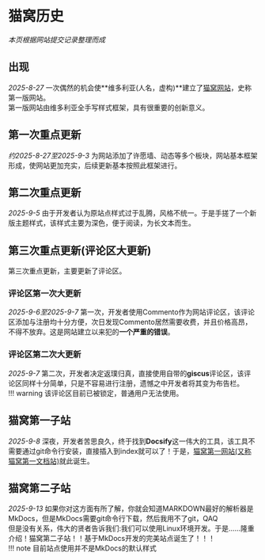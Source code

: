 # 猫窝历史
*本页根据网站提交记录整理而成*

## 出现
*2025-8-27* 一次偶然的机会使**维多利亚(人名，虚构)**建立了[猫窝网站](https://meow-house.netlify.app)，史称第一版网站。<br>
第一版网站由维多利亚全手写样式框架，具有很重要的创新意义。

## 第一次重点更新
*约2025-8-27至2025-9-3* 为网站添加了许愿墙、动态等多个板块，网站基本框架形成，使网站更加充实，后续更新基本按照此框架进行。

## 第二次重点更新
*2025-9-5* 由于开发者认为原站点样式过于乱腾，风格不统一。于是手搓了一个新版主题样式，该样式主要为深色，便于阅读，为长文本而生。

## 第三次重点更新(评论区大更新)
第三次重点更新，主要更新了评论区。

### 评论区第一次大更新
*2025-9-6至2025-9-7* 第一次，开发者使用Commento作为网站评论区，该评论区添加与注册均十分方便，次日发现Commento居然需要收费，并且价格高昂，不得不放弃。这是网站建立以来犯的**一个严重的错误**。

### 评论区第二次大更新
*2025-9-7* 第二次，开发者决定返璞归真，直接使用自带的**giscus**评论区，该评论区同样十分简单，只是不容易进行注册，遗憾之中开发者将其变为布告栏。<br>
!!! warning
   该评论区目前已被锁定，普通用户无法使用。

## 猫窝第一子站
*2025-9-8* 深夜，开发者苦思良久，终于找到**Docsify**这一伟大的工具，该工具不需要通过git命令行安装，直接插入到index就可以了！于是，[猫窝第一网站(又称猫窝第一文档站)](https://maowozi.netlify.app)就此诞生。

## 猫窝第二子站
*2025-9-13* 如果你对这方面有所了解，你就会知道MARKDOWN最好的解析器是MkDocs，但是MkDocs需要git命令行下载，然后我用不了git，QAQ<br>
但是没有关系，伟大的贤者告诉我们:我们可以使用Linux环境开发。于是……隆重介绍！猫窝第二子站！！基于MkDocs开发的完美站点诞生了！！！<br>
!!! note
    目前站点使用并不是MkDocs的默认样式
